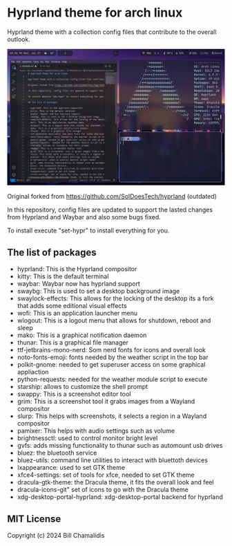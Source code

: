 # Hyprland theme for arch linux

Hyprland theme with a collection config files that contribute to the overall outlook.

![Desktop view of hyprland arch linux](img/desktop.png)

Original forked from https://github.com/SolDoesTech/hyprland (outdated)

In this repository, config files are updated to support the lasted changes from Hyprland and Waybar and also some bugs fixed.

To install execute "set-hypr" to install everything for you.

## The list of packages

- hyprland: This is the Hyprland compositor
- kitty: This is the default terminal
- waybar: Waybar now has hyprland support
- swaybg: This is used to set a desktop background image
- swaylock-effects: This allows for the locking of the desktop its a fork that adds some editional visual effects
- wofi: This is an application launcher menu
- wlogout: This is a logout menu that allows for shutdown, reboot and sleep
- mako: This is a graphical notification daemon
- thunar: This is a graphical file manager
- ttf-jetbrains-mono-nerd: Som nerd fonts for icons and overall look
- noto-fonts-emoji: fonts needed by the weather script in the top bar
- polkit-gnome: needed to get superuser access on some graphical appliaction
- python-requests: needed for the weather module script to execute
- starship: allows to customize the shell prompt
- swappy: This is a screenshot editor tool
- grim: This is a screenshot tool it grabs images from a Wayland compositor
- slurp: This helps with screenshots, it selects a region in a Wayland compositor
- pamixer: This helps with audio settings such as volume
- brightnessctl: used to control monitor bright level
- gvfs: adds missing functionality to thunar such as automount usb drives
- bluez: the bluetooth service
- bluez-utils: command line utilities to interact with bluettoth devices
- lxappearance: used to set GTK theme
- xfce4-settings: set of tools for xfce, needed to set GTK theme
- dracula-gtk-theme: the Dracula theme, it fits the overall look and feel
- dracula-icons-git" set of icons to go with the Dracula theme
- xdg-desktop-portal-hyprland: xdg-desktop-portal backend for hyprland


## MIT License

Copyright (c) 2024 Bill Chamalidis